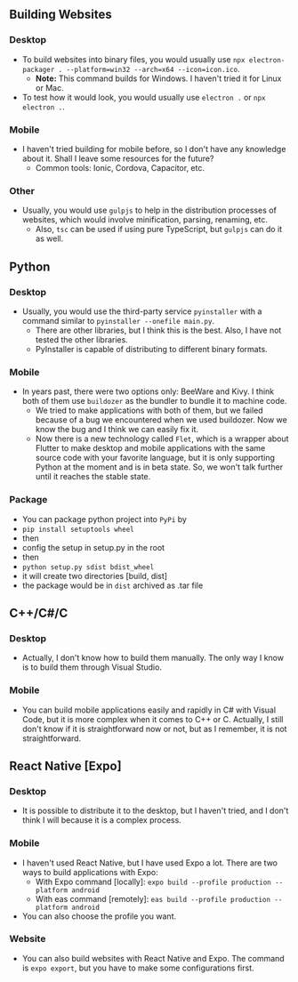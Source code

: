 ## Building Websites

### Desktop
- To build websites into binary files, you would usually use `npx electron-packager . --platform=win32 --arch=x64 --icon=icon.ico`.
  - **Note:** This command builds for Windows. I haven't tried it for Linux or Mac.
- To test how it would look, you would usually use `electron .` or `npx electron .`.

### Mobile
- I haven't tried building for mobile before, so I don't have any knowledge about it. Shall I leave some resources for the future?
  - Common tools: Ionic, Cordova, Capacitor, etc.

### Other
- Usually, you would use `gulpjs` to help in the distribution processes of websites, which would involve minification, parsing, renaming, etc.
  - Also, `tsc` can be used if using pure TypeScript, but `gulpjs` can do it as well.

## Python

### Desktop
- Usually, you would use the third-party service `pyinstaller` with a command similar to `pyinstaller --onefile main.py`.
  - There are other libraries, but I think this is the best. Also, I have not tested the other libraries.
  - PyInstaller is capable of distributing to different binary formats.

### Mobile
- In years past, there were two options only: BeeWare and Kivy. I think both of them use `buildozer` as the bundler to bundle it to machine code.
  - We tried to make applications with both of them, but we failed because of a bug we encountered when we used buildozer. Now we know the bug and I think we can easily fix it.
  - Now there is a new technology called `Flet`, which is a wrapper about Flutter to make desktop and mobile applications with the same source code with your favorite language, but it is only supporting Python at the moment and is in beta state. So, we won't talk further until it reaches the stable state.
### Package
- You can package python project into `PyPi` by
 - `pip install setuptools wheel`
 - then
 - config the setup in setup.py in the root
 - then
 - `python setup.py sdist bdist_wheel`
 - it will create two directories [build, dist]
 - the package would be in `dist` archived as .tar file
## C++/C#/C
### Desktop
- Actually, I don't know how to build them manually. The only way I know is to build them through Visual Studio.

### Mobile
- You can build mobile applications easily and rapidly in C# with Visual Code, but it is more complex when it comes to C++ or C. Actually, I still don't know if it is straightforward now or not, but as I remember, it is not straightforward.

## React Native [Expo]
### Desktop
- It is possible to distribute it to the desktop, but I haven't tried, and I don't think I will because it is a complex process.

### Mobile
- I haven't used React Native, but I have used Expo a lot. There are two ways to build applications with Expo:
  - With Expo command [locally]: `expo build --profile production --platform android`
  - With eas command [remotely]: `eas build --profile production --platform android`
- You can also choose the profile you want.

### Website
- You can also build websites with React Native and Expo. The command is `expo export`, but you have to make some configurations first.
